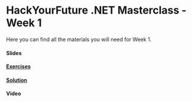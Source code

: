 # HackYourFuture .NET Masterclass - Week 1

Here you can find all the materials you will need for Week 1.

#### Slides

#### [Exercises](Exercises1.md)

#### [Solution](Solution/ThirtyOne)

#### Video

